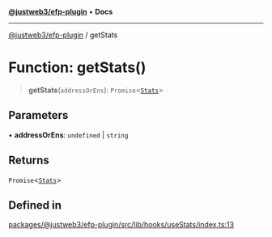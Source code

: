 [**@justweb3/efp-plugin**](../README.md) • **Docs**

***

[@justweb3/efp-plugin](../globals.md) / getStats

# Function: getStats()

> **getStats**(`addressOrEns`): `Promise`\<[`Stats`](../interfaces/Stats.md)\>

## Parameters

• **addressOrEns**: `undefined` \| `string`

## Returns

`Promise`\<[`Stats`](../interfaces/Stats.md)\>

## Defined in

[packages/@justweb3/efp-plugin/src/lib/hooks/useStats/index.ts:13](https://github.com/JustaName-id/JustaName-sdk/blob/dc845c10af242e3ca87d95ef392516ac0bfa8b95/packages/@justweb3/efp-plugin/src/lib/hooks/useStats/index.ts#L13)
